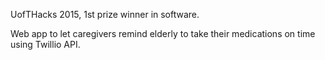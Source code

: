 UofTHacks 2015, 1st prize winner in software.

Web app to let caregivers remind elderly to take their medications on time using Twillio API.
